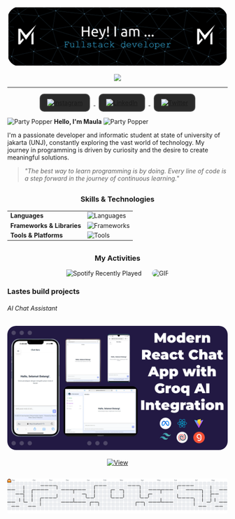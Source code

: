 <p align="center">
  <img src="img/header.png" alt="maulaibrahimsyahwi" style="border-radius: 30px;">
</p>

<div style="display: flex; justify-content: center; align-items: center; text-align: center;">
  <img src="https://readme-typing-svg.herokuapp.com/?lines=Welcome+to+my+GitHub+Profile!;Full+Stack+Developer+in+Making;Always+Learning+Something+New&font=Fira%20Code&center=true&vCenter=true&width=600&height=70&duration=4000&pause=1000&color=36BCF7&">
</div>
<hr style="line-height: 0, height:20px">

<div align="center">
  <a href="https://instagram.com/yourusername">
    <img src="https://skillicons.dev/icons?i=instagram&theme=dark" alt="Instagram" 
         style="border: 2px solid #444; border-radius: 10px; padding: 10px 15px; margin: 0 8px; background-color: #2a2a2a; transition: all 0.3s ease;" 
         onmouseover="this.style.borderColor='#0ea5e9'; this.style.backgroundColor='#374151';" 
         onmouseout="this.style.borderColor='#444'; this.style.backgroundColor='#2a2a2a';" />
  </a>
  <a href="https://linkedin.com/in/yourusername">
    <img src="https://skillicons.dev/icons?i=linkedin&theme=dark" alt="LinkedIn" 
         style="border: 2px solid #444; border-radius: 10px; padding: 10px 15px; margin: 0 8px; background-color: #2a2a2a; transition: all 0.3s ease;" 
         onmouseover="this.style.borderColor='#0ea5e9'; this.style.backgroundColor='#374151';" 
         onmouseout="this.style.borderColor='#444'; this.style.backgroundColor='#2a2a2a';" />
  </a>
  <a href="https://x.com/MaulaIbrhmsyah">
    <img src="https://skillicons.dev/icons?i=twitter&theme=dark" alt="Twitter" 
         style="border: 2px solid #444; border-radius: 10px; padding: 10px 15px; margin: 0 8px; background-color: #2a2a2a; transition: all 0.3s ease;" 
         onmouseover="this.style.borderColor='#0ea5e9'; this.style.backgroundColor='#374151';" 
         onmouseout="this.style.borderColor='#444'; this.style.backgroundColor='#2a2a2a';" />
  </a>
</div>

<img src="https://raw.githubusercontent.com/Tarikul-Islam-Anik/Animated-Fluent-Emojis/master/Emojis/Activities/Party%20Popper.png" alt="Party Popper" width="25" height="25" /> **Hello, I'm Maula** <img src="https://raw.githubusercontent.com/Tarikul-Islam-Anik/Animated-Fluent-Emojis/master/Emojis/Activities/Party%20Popper.png" alt="Party Popper" width="25" height="25" />

I'm a passionate developer and informatic student at state of university of jakarta (UNJ), constantly exploring the vast world of technology. My journey in programming is driven by curiosity and the desire to create meaningful solutions.

> _"The best way to learn programming is by doing. Every line of code is a step forward in the journey of continuous learning."_

##

<h3 align="center">Skills & Technologies</h3>

<table style="border: none;">
<tr style="border: none;">
<td style="border: none;"><strong>Languages</strong></td>
<td style="border: none;"><img src="https://skillicons.dev/icons?i=html,css,js,py&theme=dark" alt="Languages" /></td>
</tr>
<tr style="border: none;">
<td style="border: none;"><strong>Frameworks & Libraries</strong></td>
<td style="border: none;"><img src="https://skillicons.dev/icons?i=nodejs,figma,npm,vite,nextjs&theme=dark" alt="Frameworks" /></td>
</tr>
<tr style="border: none;">
<td style="border: none;"><strong>Tools & Platforms</strong></td>
<td style="border: none;"><img src="https://skillicons.dev/icons?i=git,github,vscode&theme=dark" alt="Tools" /></td>
</tr>
</table>

##

<h3 align='center'>My Activities</h3>

<div align="center">
  <img src="https://spotify-recently-played-readme.vercel.app/api?user=31hgeidw4h5ukt3qja3qf4e4bkse&unique=true" alt="Spotify Recently Played" width="400" height="300" style="margin-right: 20px;" />
  <img src="https://media4.giphy.com/media/v1.Y2lkPTc5MGI3NjExbnBhYzJxb2d2cmEwcTB4YjdhcDZ1c2J0ZXE1OW41MGQ1ZDlnYmNkeCZlcD12MV9pbnRlcm5hbF9naWZfYnlfaWQmY3Q9Zw/tqfS3mgQU28ko/giphy.gif" alt="GIF" width="400" height="300"style="border-radius:10px" />
</div>

### Lastes build projects

###### AI Chat Assistant

<a href="https://chat-assistant-ai.vercel.app/">
<img src="img/project.webp" style="border-radius:20px">
</a>

<div align="center">
  <br>
  <a href="https://llama-chat-ai.vercel.app/">
    <img src="https://img.shields.io/badge/-VIEW-blueviolet?style=for-the-badge&logo=vercel&logoColor=white" alt="View" />
  </a>
</div>

##

<picture>
  <source media="(prefers-color-scheme: dark)" srcset="https://raw.githubusercontent.com/maulaibrahimsyahwi/maulaibrahimsyahwi/output/pacman-contribution-graph-dark.svg">
  <source media="(prefers-color-scheme: light)" srcset="https://raw.githubusercontent.com/maulaibrahimsyahwi/maulaibrahimsyahwi/output/pacman-contribution-graph.svg">
  <img alt="pacman contribution graph" src="https://raw.githubusercontent.com/maulaibrahimsyahwi/maulaibrahimsyahwi/output/pacman-contribution-graph.svg">
</picture>
